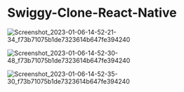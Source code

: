 # Swiggy-Clone-React-Native
![Screenshot_2023-01-06-14-52-21-34_f73b71075b1de7323614b647fe394240](https://user-images.githubusercontent.com/88485343/210973289-3f534546-61d5-4411-8e3a-0eea5a17b4f0.jpg)


![Screenshot_2023-01-06-14-52-30-48_f73b71075b1de7323614b647fe394240](https://user-images.githubusercontent.com/88485343/210973352-b8a65762-53cd-4b28-a6ba-e5390a96e937.jpg)


![Screenshot_2023-01-06-14-52-35-30_f73b71075b1de7323614b647fe394240](https://user-images.githubusercontent.com/88485343/210973366-32f220e7-e599-4cb2-bbe3-019b1b53ac5c.jpg)
